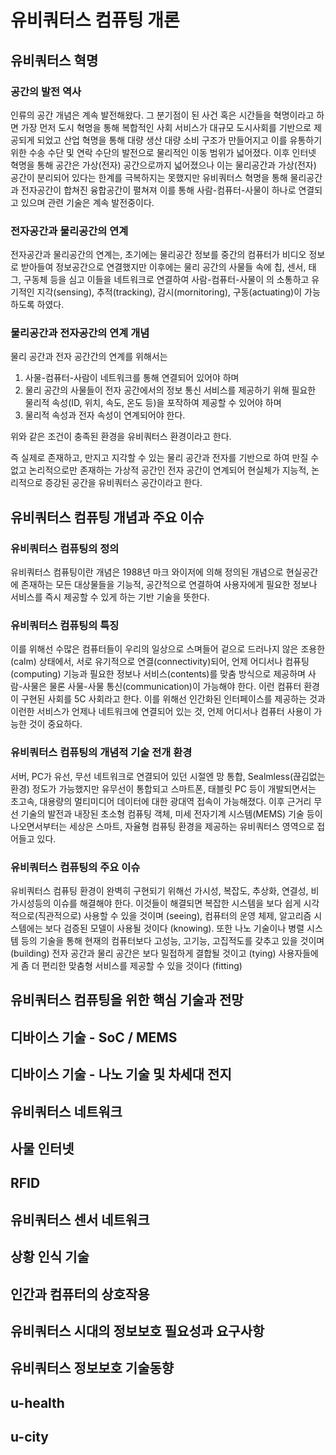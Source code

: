 # 유비쿼터스 컴퓨팅 개론

## 유비쿼터스 혁명

### 공간의 발전 역사

인류의 공간 개념은 계속 발전해왔다. 그 분기점이 된 사건 혹은 시간들을 혁명이라고 하면 가장 먼저 도시 혁명을 통해 복합적인 사회 서비스가 대규모 도시사회를 기반으로 제공되게 되었고 산업 혁명을 통해 대량 생산 대량 소비 구조가 만들어지고 이를 유통하기 위한 수송 수단 및 연락 수단의 발전으로 물리적인 이동 범위가 넓어졌다. 이후 인터넷 혁명을 통해 공간은 가상(전자) 공간으로까지 넓어졌으나 이는 물리공간과 가상(전자) 공간이 분리되어 있다는 한계를 극복하지는 못했지만 유비쿼터스 혁명을 통해 물리공간과 전자공간이 합쳐진 융합공간이 펼쳐져 이를 통해 사람-컴퓨터-사물이 하나로 연결되고 있으며 관련 기술은 계속 발전중이다.

### 전자공간과 물리공간의 연계

전자공간과 물리공간의 연계는, 초기에는 물리공간 정보를 중간의 컴퓨터가 비디오 정보로 받아들여 정보공간으로 연결했지만 이후에는 물리 공간의 사물들 속에 칩, 센서, 태그, 구동체 등을 심고 이들을 네트워크로 연결하여 사람-컴퓨터-사물이 의 소통하고 유기적인 지각(sensing), 추적(tracking), 감시(mornitoring), 구동(actuating)이 가능하도록 하였다.

### 물리공간과 전자공간의 연계 개념

물리 공간과 전자 공간간의 연계를 위해서는

1. 사물-컴퓨터-사람이 네트워크를 통해 연결되어 있어야 하며
2. 물리 공간의 사물들이 전자 공간에서의 정보 통신 서비스를 제공하기 위해 필요한 물리적 속성(ID, 위치, 속도, 온도 등)을 포작하여 제공할 수 있어야 하며
3. 물리적 속성과 전자 속성이 연계되어야 한다.

위와 같은 조건이 충족된 환경을 유비쿼터스 환경이라고 한다.

즉 실제로 존재하고, 만지고 지각할 수 있는 물리 공간과 전자를 기반으로 하여 만질 수 없고 논리적으로만 존재하는 가상적 공간인 전자 공간이 연계되어 현실체가 지능적, 논리적으로 증강된 공간을 유비쿼터스 공간이라고 한다.

## 유비쿼터스 컴퓨팅 개념과 주요 이슈

### 유비쿼터스 컴퓨팅의 정의

유비쿼터스 컴퓨팅이란 개념은 1988년 마크 와이저에 의해 정의된 개념으로 현실공간에 존재하는 모든 대상물들을 기능적, 공간적으로 연결하여 사용자에게 필요한 정보나 서비스를 즉시 제공할 수 있게 하는 기반 기술을 뜻한다.

### 유비쿼터스 컴퓨팅의 특징

이를 위해선 수많은 컴퓨터들이 우리의 일상으로 스며들어 겉으로 드러나지 않은 조용한 (calm) 상태에서, 서로 유기적으로 연결(connectivity)되어, 언제 어디서나 컴퓨팅 (computing) 기능과 필요한 정보나 서비스(contents)를 맞춤 방식으로 제공하며 사람-사물은 물론 사물-사물 통신(communication)이 가능해야 한다. 이런 컴퓨터 환경이 구현된 사회를 5C 사회라고 한다. 이를 위해선 인간화된 인터페이스를 제공하는 것과 이런한 서비스가 언제나 네트워크에 연결되어 있는 것, 언제 어디서나 컴퓨터 사용이 가능한 것이 중요하다.

### 유비쿼터스 컴퓨팅의 개념적 기술 전개 환경

서버, PC가 유선, 무선 네트워크로 연결되어 있던 시절엔 망 통합, Sealmless(끊김없는 환경) 정도가 가능했지만 유무선이 통합되고 스마트폰, 태블릿 PC 등이 개발되면서는 초고속, 대용량의 멀티미디어 데이터에 대한 광대역 접속이 가능해졌다. 이후 근거리 무선 기술의 발전과 내장된 초소형 컴퓨팅 객체, 미세 전자기계 시스템(MEMS) 기술 등이 나오면서부터는 세상은 스마트, 자율형 컴퓨팅 환경을 제공하는 유비쿼터스 영역으로 접어들고 있다.

### 유비쿼터스 컴퓨팅의 주요 이슈

유비쿼터스 컴퓨팅 환경이 완벽히 구현되기 위해선 가시성, 복잡도, 추상화, 연결성, 비가시성등의 이슈를 해결해야 한다. 이것들이 해결되면 복잡한 시스템을 보다 쉽게 시각적으로(직관적으로) 사용할 수 있을 것이며 (seeing), 컴퓨터의 운영 체제, 알고리즘 시스템에는 보다 검증된 모델이 사용될 것이다 (knowing). 또한 나노 기술이나 병렬 시스템 등의 기술을 통해 현재의 컴퓨터보다 고성능, 고기능, 고집적도를 갖추고 있을 것이며 (building) 전자 공간과 물리 공간은 보다 밀접하게 결합될 것이고 (tying) 사용자들에게 좀 더 편리한 맞춤형 서비스를 제공할 수 있을 것이다 (fitting)

## 유비쿼터스 컴퓨팅을 위한 핵심 기술과 전망

## 디바이스 기술 - SoC / MEMS

## 디바이스 기술 - 나노 기술 및 차세대 전지

## 유비쿼터스 네트워크

## 사물 인터넷

## RFID

## 유비쿼터스 센서 네트워크

## 상황 인식 기술

## 인간과 컴퓨터의 상호작용

## 유비쿼터스 시대의 정보보호 필요성과 요구사항

## 유비쿼터스 정보보호 기술동향

## u-health

## u-city
